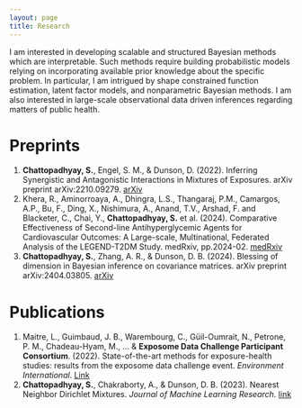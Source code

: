 ```yaml
---
layout: page
title: Research
---
```


I am interested in developing scalable and structured Bayesian methods which are interpretable. Such methods require building probabilistic models relying on incorporating available prior knowledge about the specific problem. In particular, I am intrigued by shape constrained function estimation, latent factor models, and nonparametric Bayesian methods. I am also interested in large-scale observational data driven inferences regarding matters of public health.

<!--- Earlier, I had 

1. Collaborated with [Dr. Antik Chakraborty](https://antik015.github.io/) in developing [**Nearest Neighbor Dirichlet Mixtures**](https://arxiv.org/abs/2003.07953), a scalable method for density estimation as an alternative to traditional Bayesian density estimators such as the [Dirichlet process mixture model](https://www.gatsby.ucl.ac.uk/~ywteh/research/npbayes/dp.pdf). 
2. Developed [**Synergistic Antagonistic Interaction Detection**](https://arxiv.org/abs/2210.09279), an interpretable and efficient method for detection of synergistic and antagonistic interactions between chemical exposures in epidemiological data, in collaboration with [Dr. Stephanie M. Engel](https://sph.unc.edu/adv_profile/stephanie-m-engel-phd/). --->

# Preprints

1. **Chattopadhyay, S.**, Engel, S. M., & Dunson, D. (2022). Inferring Synergistic and Antagonistic Interactions in Mixtures of Exposures. arXiv preprint arXiv:2210.09279. [arXiv](https://arxiv.org/abs/2210.09279)
2. Khera, R., Aminorroaya, A., Dhingra, L.S., Thangaraj, P.M., Camargos, A.P., Bu, F., Ding, X., Nishimura, A., Anand, T.V., Arshad, F. and Blacketer, C., Chai, Y., **Chattopadhyay, S.** et al. (2024). Comparative Effectiveness of Second-line Antihyperglycemic Agents for Cardiovascular Outcomes: A Large-scale, Multinational, Federated Analysis of the LEGEND-T2DM Study. medRxiv, pp.2024-02. [medRxiv](https://www.medrxiv.org/content/10.1101/2024.02.05.24302354v2)
3. **Chattopadhyay, S.**, Zhang, A. R., & Dunson, D. B. (2024). Blessing of dimension in Bayesian inference on covariance matrices. arXiv preprint arXiv:2404.03805. [arXiv](https://arxiv.org/abs/2404.03805)

# Publications

1. Maitre, L., Guimbaud, J. B., Warembourg, C., Güil-Oumrait, N., Petrone, P. M., Chadeau-Hyam, M., ... & **Exposome Data Challenge Participant Consortium**. (2022). State-of-the-art methods for exposure-health studies: results from the exposome data challenge event. _Environment International_. [Link](https://www.sciencedirect.com/science/article/pii/S016041202200349X)
2. **Chattopadhyay, S.**, Chakraborty, A., & Dunson, D. B. (2023). Nearest Neighbor Dirichlet Mixtures. _Journal of Machine Learning Research_. [link](https://www.jmlr.org/papers/v24/21-0116.html)


